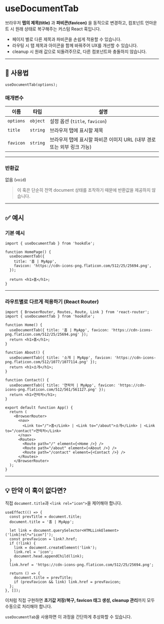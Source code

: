# useDocumentTab

브라우저 **탭의 제목(title)** 과 **파비콘(favicon)** 을 동적으로 변경하고, 컴포넌트 언마운트 시 원래 상태로 복구해주는 커스텀 React 훅입니다.

- 페이지 별로 다른 제목과 파비콘을 손쉽게 적용할 수 있습니다.
- 라우팅 시 탭 제목과 아이콘을 함께 바꿔주어 UX를 개선할 수 있습니다.
- cleanup 시 원래 값으로 되돌려주므로, 다른 컴포넌트와 충돌하지 않습니다.

---

## 🔗 사용법

```tsx
useDocumentTab(options);
```

### 매개변수

| 이름      | 타입     | 설명                                                                   |
| --------- | -------- | ---------------------------------------------------------------------- |
| `options` | `object` | 설정 옵션 (`title`, `favicon`)                                         |
| `title`   | `string` | 브라우저 탭에 표시할 제목                                              |
| `favicon` | `string` | 브라우저 탭에 표시할 파비콘 이미지 URL (내부 경로 또는 외부 링크 가능) |

---

### 반환값

없음 (`void`)

> 이 훅은 단순히 전역 document 상태를 조작하기 때문에 반환값을 제공하지 않습니다.

---

## ✅ 예시

### 기본 예시

```tsx
import { useDocumentTab } from 'hookdle';

function HomePage() {
  useDocumentTab({
    title: '홈 | MyApp',
    favicon: 'https://cdn-icons-png.flaticon.com/512/25/25694.png',
  });

  return <h1>홈</h1>;
}
```

---

### 라우트별로 다르게 적용하기 (React Router)

```tsx
import { BrowserRouter, Routes, Route, Link } from 'react-router';
import { useDocumentTab } from 'hookdle';

function Home() {
  useDocumentTab({ title: '홈 | MyApp', favicon: 'https://cdn-icons-png.flaticon.com/512/25/25694.png' });
  return <h1>홈</h1>;
}

function About() {
  useDocumentTab({ title: '소개 | MyApp', favicon: 'https://cdn-icons-png.flaticon.com/512/1077/1077114.png' });
  return <h1>소개</h1>;
}

function Contact() {
  useDocumentTab({ title: '연락처 | MyApp', favicon: 'https://cdn-icons-png.flaticon.com/512/561/561127.png' });
  return <h1>연락처</h1>;
}

export default function App() {
  return (
    <BrowserRouter>
      <nav>
        <Link to="/">홈</Link> | <Link to="/about">소개</Link> | <Link to="/contact">연락처</Link>
      </nav>
      <Routes>
        <Route path="/" element={<Home />} />
        <Route path="/about" element={<About />} />
        <Route path="/contact" element={<Contact />} />
      </Routes>
    </BrowserRouter>
  );
}
```

---

## 💡 만약 이 훅이 없다면?

직접 `document.title`과 `<link rel="icon">`을 제어해야 합니다.

```tsx
useEffect(() => {
  const prevTitle = document.title;
  document.title = '홈 | MyApp';

  let link = document.querySelector<HTMLLinkElement>('link[rel*="icon"]');
  const prevFavicon = link?.href;
  if (!link) {
    link = document.createElement('link');
    link.rel = 'icon';
    document.head.appendChild(link);
  }
  link.href = 'https://cdn-icons-png.flaticon.com/512/25/25694.png';

  return () => {
    document.title = prevTitle;
    if (prevFavicon && link) link.href = prevFavicon;
  };
}, []);
```

이처럼 직접 구현하면 **초기값 저장/복구, favicon 태그 생성, cleanup 관리**까지 모두 수동으로 처리해야 합니다.

`useDocumentTab`을 사용하면 이 과정을 간단하게 추상화할 수 있습니다.
